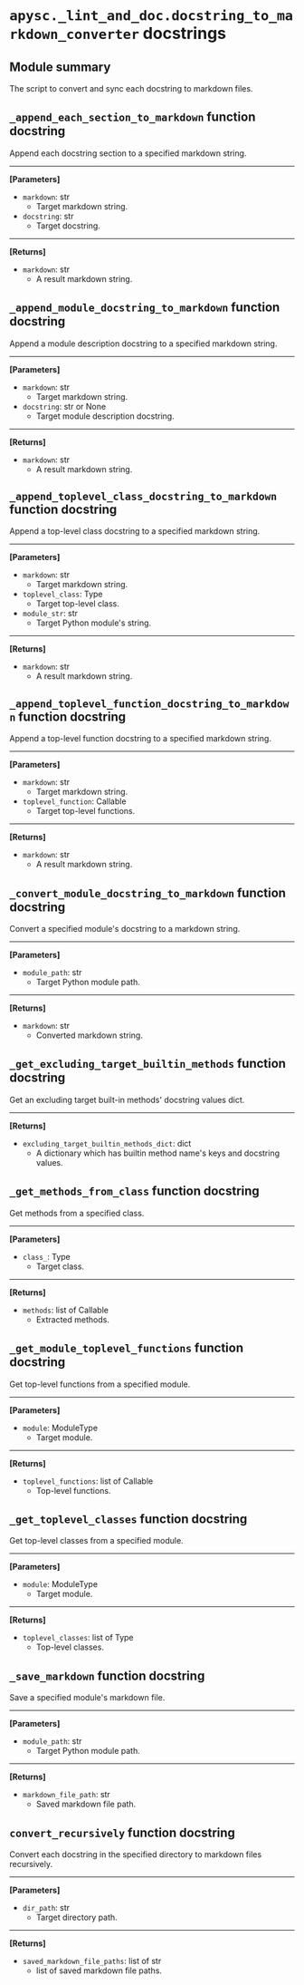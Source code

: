 # `apysc._lint_and_doc.docstring_to_markdown_converter` docstrings

## Module summary

The script to convert and sync each docstring to markdown files.

## `_append_each_section_to_markdown` function docstring

Append each docstring section to a specified markdown string.<hr>

**[Parameters]**

- `markdown`: str
  - Target markdown string.
- `docstring`: str
  - Target docstring.

<hr>

**[Returns]**

- `markdown`: str
  - A result markdown string.

## `_append_module_docstring_to_markdown` function docstring

Append a module description docstring to a specified markdown string.<hr>

**[Parameters]**

- `markdown`: str
  - Target markdown string.
- `docstring`: str or None
  - Target module description docstring.

<hr>

**[Returns]**

- `markdown`: str
  - A result markdown string.

## `_append_toplevel_class_docstring_to_markdown` function docstring

Append a top-level class docstring to a specified markdown string.<hr>

**[Parameters]**

- `markdown`: str
  - Target markdown string.
- `toplevel_class`: Type
  - Target top-level class.
- `module_str`: str
  - Target Python module's string.

<hr>

**[Returns]**

- `markdown`: str
  - A result markdown string.

## `_append_toplevel_function_docstring_to_markdown` function docstring

Append a top-level function docstring to a specified markdown string.<hr>

**[Parameters]**

- `markdown`: str
  - Target markdown string.
- `toplevel_function`: Callable
  - Target top-level functions.

<hr>

**[Returns]**

- `markdown`: str
  - A result markdown string.

## `_convert_module_docstring_to_markdown` function docstring

Convert a specified module's docstring to a markdown string.<hr>

**[Parameters]**

- `module_path`: str
  - Target Python module path.

<hr>

**[Returns]**

- `markdown`: str
  - Converted markdown string.

## `_get_excluding_target_builtin_methods` function docstring

Get an excluding target built-in methods' docstring values dict.<hr>

**[Returns]**

- `excluding_target_builtin_methods_dict`: dict
  - A dictionary which has builtin method name's keys and docstring values.

## `_get_methods_from_class` function docstring

Get methods from a specified class.<hr>

**[Parameters]**

- `class_`: Type
  - Target class.

<hr>

**[Returns]**

- `methods`: list of Callable
  - Extracted methods.

## `_get_module_toplevel_functions` function docstring

Get top-level functions from a specified module.<hr>

**[Parameters]**

- `module`: ModuleType
  - Target module.

<hr>

**[Returns]**

- `toplevel_functions`: list of Callable
  - Top-level functions.

## `_get_toplevel_classes` function docstring

Get top-level classes from a specified module.<hr>

**[Parameters]**

- `module`: ModuleType
  - Target module.

<hr>

**[Returns]**

- `toplevel_classes`: list of Type
  - Top-level classes.

## `_save_markdown` function docstring

Save a specified module's markdown file.<hr>

**[Parameters]**

- `module_path`: str
  - Target Python module path.

<hr>

**[Returns]**

- `markdown_file_path`: str
  - Saved markdown file path.

## `convert_recursively` function docstring

Convert each docstring in the specified directory to markdown files recursively.<hr>

**[Parameters]**

- `dir_path`: str
  - Target directory path.

<hr>

**[Returns]**

- `saved_markdown_file_paths`: list of str
  - list of saved markdown file paths.